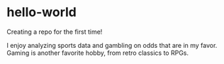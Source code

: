 # hello-world
Creating a repo for the first time!

I enjoy analyzing sports data and gambling on odds that are in my favor.
Gaming is another favorite hobby, from retro classics to RPGs.
